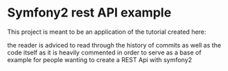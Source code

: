# Symfony2 rest API example

This project is meant to be an application of the tutorial created here:

the reader is adviced to read through the history of commits as well
as the code itself as it is heavily commented in order to serve as a
base of example for people wanting to create a REST Api with symfony2
